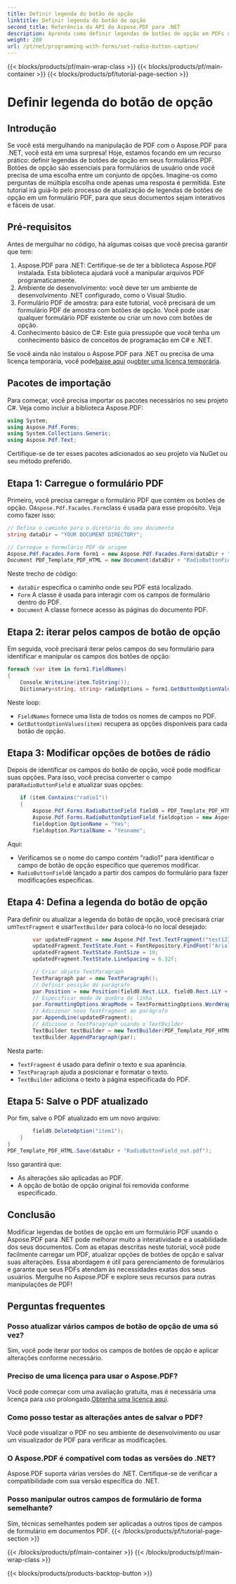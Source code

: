 ```yaml
---
title: Definir legenda do botão de opção
linktitle: Definir legenda do botão de opção
second_title: Referência da API do Aspose.PDF para .NET
description: Aprenda como definir legendas de botões de opção em PDFs usando o Aspose.PDF para .NET. Este guia passo a passo orienta você a carregar, modificar e salvar seus formulários PDF.
weight: 280
url: /pt/net/programming-with-forms/set-radio-button-caption/
---
```


{{< blocks/products/pf/main-wrap-class >}}
{{< blocks/products/pf/main-container >}}
{{< blocks/products/pf/tutorial-page-section >}}

# Definir legenda do botão de opção

## Introdução

Se você está mergulhando na manipulação de PDF com o Aspose.PDF para .NET, você está em uma surpresa! Hoje, estamos focando em um recurso prático: definir legendas de botões de opção em seus formulários PDF. Botões de opção são essenciais para formulários de usuário onde você precisa de uma escolha entre um conjunto de opções. Imagine-os como perguntas de múltipla escolha onde apenas uma resposta é permitida. Este tutorial irá guiá-lo pelo processo de atualização de legendas de botões de opção em um formulário PDF, para que seus documentos sejam interativos e fáceis de usar. 

## Pré-requisitos

Antes de mergulhar no código, há algumas coisas que você precisa garantir que tem:

1. Aspose.PDF para .NET: Certifique-se de ter a biblioteca Aspose.PDF instalada. Esta biblioteca ajudará você a manipular arquivos PDF programaticamente.
2. Ambiente de desenvolvimento: você deve ter um ambiente de desenvolvimento .NET configurado, como o Visual Studio.
3. Formulário PDF de amostra: para este tutorial, você precisará de um formulário PDF de amostra com botões de opção. Você pode usar qualquer formulário PDF existente ou criar um novo com botões de opção.
4. Conhecimento básico de C#: Este guia pressupõe que você tenha um conhecimento básico de conceitos de programação em C# e .NET.

 Se você ainda não instalou o Aspose.PDF para .NET ou precisa de uma licença temporária, você pode[baixe aqui](https://releases.aspose.com/pdf/net/) ou[obter uma licença temporária](https://purchase.aspose.com/temporary-license/).

## Pacotes de importação

Para começar, você precisa importar os pacotes necessários no seu projeto C#. Veja como incluir a biblioteca Aspose.PDF:

```csharp
using System;
using Aspose.Pdf.Forms;
using System.Collections.Generic;
using Aspose.Pdf.Text;
```

Certifique-se de ter esses pacotes adicionados ao seu projeto via NuGet ou seu método preferido.

## Etapa 1: Carregue o formulário PDF

 Primeiro, você precisa carregar o formulário PDF que contém os botões de opção. O`Aspose.Pdf.Facades.Form`class é usada para esse propósito. Veja como fazer isso:

```csharp
// Defina o caminho para o diretório do seu documento
string dataDir = "YOUR DOCUMENT DIRECTORY";

// Carregue o formulário PDF de origem
Aspose.Pdf.Facades.Form form1 = new Aspose.Pdf.Facades.Form(dataDir + "RadioButtonField.pdf");
Document PDF_Template_PDF_HTML = new Document(dataDir + "RadioButtonField.pdf");
```

Neste trecho de código:
- `dataDir` especifica o caminho onde seu PDF está localizado.
- `Form` A classe é usada para interagir com os campos de formulário dentro do PDF.
- `Document` A classe fornece acesso às páginas do documento PDF.

## Etapa 2: iterar pelos campos de botão de opção

Em seguida, você precisará iterar pelos campos do seu formulário para identificar e manipular os campos dos botões de opção:

```csharp
foreach (var item in form1.FieldNames)
{
    Console.WriteLine(item.ToString());
    Dictionary<string, string> radioOptions = form1.GetButtonOptionValues(item);
```

Neste loop:
- `FieldNames` fornece uma lista de todos os nomes de campos no PDF.
- `GetButtonOptionValues(item)` recupera as opções disponíveis para cada botão de opção.

## Etapa 3: Modificar opções de botões de rádio

 Depois de identificar os campos do botão de opção, você pode modificar suas opções. Para isso, você precisa converter o campo para`RadioButtonField` e atualizar suas opções:

```csharp
    if (item.Contains("radio1"))
    {
        Aspose.Pdf.Forms.RadioButtonField field0 = PDF_Template_PDF_HTML.Form[item] as Aspose.Pdf.Forms.RadioButtonField;
        Aspose.Pdf.Forms.RadioButtonOptionField fieldoption = new Aspose.Pdf.Forms.RadioButtonOptionField();
        fieldoption.OptionName = "Yes";
        fieldoption.PartialName = "Yesname";
```

Aqui:
- Verificamos se o nome do campo contém "radio1" para identificar o campo de botão de opção específico que queremos modificar.
- `RadioButtonField`é lançado a partir dos campos do formulário para fazer modificações específicas.

## Etapa 4: Defina a legenda do botão de opção

 Para definir ou atualizar a legenda do botão de opção, você precisará criar um`TextFragment` e usar`TextBuilder` para colocá-lo no local desejado:

```csharp
        var updatedFragment = new Aspose.Pdf.Text.TextFragment("test123");
        updatedFragment.TextState.Font = FontRepository.FindFont("Arial");
        updatedFragment.TextState.FontSize = 10;
        updatedFragment.TextState.LineSpacing = 6.32f;

        // Criar objeto TextParagraph
        TextParagraph par = new TextParagraph();
        // Definir posição do parágrafo
        par.Position = new Position(field0.Rect.LLX, field0.Rect.LLY + updatedFragment.TextState.FontSize);
        // Especificar modo de quebra de linha
        par.FormattingOptions.WrapMode = TextFormattingOptions.WordWrapMode.ByWords;
        // Adicionar novo TextFragment ao parágrafo
        par.AppendLine(updatedFragment);
        // Adicione o TextParagraph usando o TextBuilder
        TextBuilder textBuilder = new TextBuilder(PDF_Template_PDF_HTML.Pages[1]);
        textBuilder.AppendParagraph(par);
```

Nesta parte:
- `TextFragment` é usado para definir o texto e sua aparência.
- `TextParagraph` ajuda a posicionar e formatar o texto.
- `TextBuilder` adiciona o texto à página especificada do PDF.

## Etapa 5: Salve o PDF atualizado

Por fim, salve o PDF atualizado em um novo arquivo:

```csharp
        field0.DeleteOption("item1");
    }
}
PDF_Template_PDF_HTML.Save(dataDir + "RadioButtonField_out.pdf");
```

Isso garantirá que:
- As alterações são aplicadas ao PDF.
- A opção de botão de opção original foi removida conforme especificado.

## Conclusão

Modificar legendas de botões de opção em um formulário PDF usando o Aspose.PDF para .NET pode melhorar muito a interatividade e a usabilidade dos seus documentos. Com as etapas descritas neste tutorial, você pode facilmente carregar um PDF, atualizar opções de botões de opção e salvar suas alterações. Essa abordagem é útil para gerenciamento de formulários e garante que seus PDFs atendam às necessidades exatas dos seus usuários. Mergulhe no Aspose.PDF e explore seus recursos para outras manipulações de PDF!

## Perguntas frequentes

### Posso atualizar vários campos de botão de opção de uma só vez?
Sim, você pode iterar por todos os campos de botões de opção e aplicar alterações conforme necessário.

### Preciso de uma licença para usar o Aspose.PDF?
 Você pode começar com uma avaliação gratuita, mas é necessária uma licença para uso prolongado.[Obtenha uma licença aqui](https://purchase.aspose.com/buy).

### Como posso testar as alterações antes de salvar o PDF?
Você pode visualizar o PDF no seu ambiente de desenvolvimento ou usar um visualizador de PDF para verificar as modificações.

### O Aspose.PDF é compatível com todas as versões do .NET?
Aspose.PDF suporta várias versões do .NET. Certifique-se de verificar a compatibilidade com sua versão específica do .NET.

### Posso manipular outros campos de formulário de forma semelhante?
Sim, técnicas semelhantes podem ser aplicadas a outros tipos de campos de formulário em documentos PDF.
{{< /blocks/products/pf/tutorial-page-section >}}

{{< /blocks/products/pf/main-container >}}
{{< /blocks/products/pf/main-wrap-class >}}

{{< blocks/products/products-backtop-button >}}
